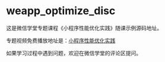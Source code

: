 # weapp_optimize_disc
这是微信学堂专题课程《小程序性能优化实践》随课示例源码地址。

专题视频免费播放地址是：[小程序性能优化实践](https://developers.weixin.qq.com/community/business/course/000606628dc2e86dc0ddcbb115940d)

如果学习过程中遇到问题，欢迎在微信学堂的评论区提问。
